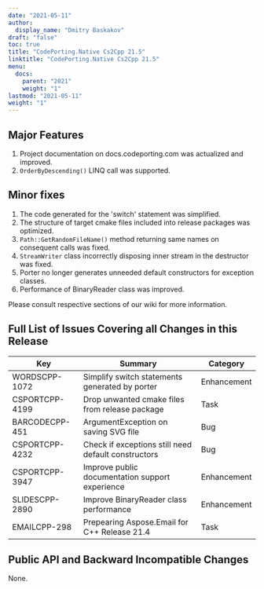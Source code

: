 ```yaml
---
date: "2021-05-11"
author:
  display_name: "Dmitry Baskakov"
draft: "false"
toc: true
title: "CodePorting.Native Cs2Cpp 21.5"
linktitle: "CodePorting.Native Cs2Cpp 21.5"
menu:
  docs:
    parent: "2021"
    weight: "1"
lastmod: "2021-05-11"
weight: "1"
---
```


## Major Features ##

1. Project documentation on docs.codeporting.com was actualized and improved.
1. `OrderByDescending()` LINQ call was supported.

## Minor fixes ##

1. The code generated for the 'switch' statement was simplified.
1. The structure of target cmake files included into release packages was optimized.
1. `Path::GetRandomFileName()` method returning same names on consequent calls was fixed.
1. `StreamWriter` class incorrectly disposing inner stream in the destructor was fixed.
1. Porter no longer generates unneeded default constructors for exception classes.
1. Performance of BinaryReader class was improved.

Please consult respective sections of our wiki for more information.

## Full List of Issues Covering all Changes in this Release ##

| Key | Summary | Category |
| --- | --- | --- |
| WORDSCPP-1072 | Simplify switch statements generated by porter | Enhancement |
| CSPORTCPP-4199 | Drop unwanted cmake files from release package | Task |
| BARCODECPP-451 | ArgumentException on saving SVG file | Bug |
| CSPORTCPP-4232 | Check if exceptions still need default constructors | Bug |
| CSPORTCPP-3947 | Improve public documentation support experience | Enhancement |
| SLIDESCPP-2890 | Improve BinaryReader class performance | Enhancement |
| EMAILCPP-298 | Prepearing Aspose.Email for C++ Release 21.4 | Task |

## Public API and Backward Incompatible Changes ##

None.
